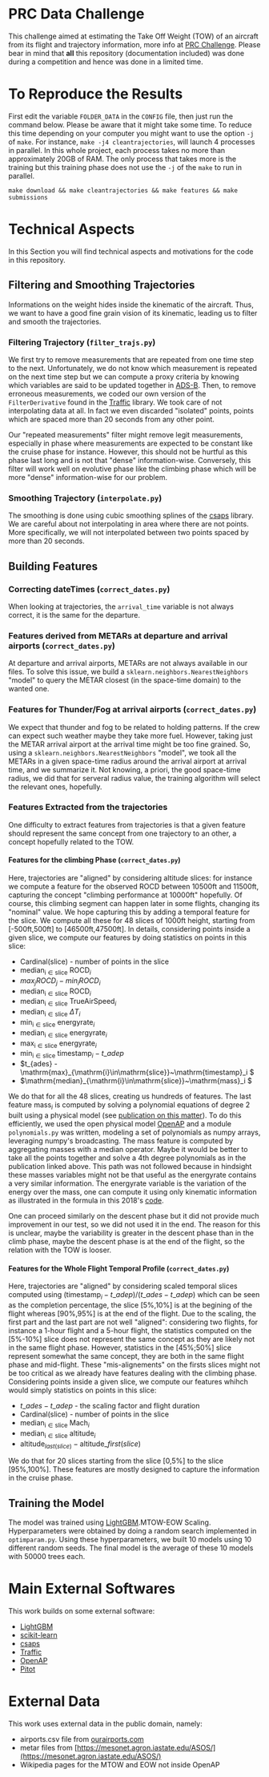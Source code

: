 # PRC Data Challenge
This challenge aimed at estimating the Take Off Weight (TOW) of an aircraft from its flight and trajectory information, more info at [PRC Challenge](https://ansperformance.eu/study/data-challenge/). Please bear in mind that **all** this repository (documentation included) was done during a competition and hence was done in a limited time.

# To Reproduce the Results
First edit the variable `FOLDER_DATA` in the `CONFIG` file, then just run the command below. Please be aware that it might take some time. To reduce this time depending on your computer you might want to use the option `-j` of `make`. For instance, `make -j4 cleantrajectories`, will launch 4 processes in parallel. In this whole project, each process takes no more than approximately 20GB of RAM. The only process that takes more is the training but this training phase does not use the `-j` of the `make` to run in parallel.
```
make download && make cleantrajectories && make features && make submissions
```
# Technical Aspects
In this Section you will find technical aspects and motivations for the code in this repository.
## Filtering and Smoothing Trajectories
Informations on the weight hides inside the kinematic of the aircraft. Thus, we want to have a good fine grain vision of its kinematic, leading us to filter and smooth the trajectories.
### Filtering Trajectory (`filter_trajs.py`)
We first try to remove measurements that are repeated from one time step to the next. Unfortunately, we do not know which measurement is repeated on the next time step but we can compute a proxy criteria by knowing which variables are said to be updated together in [ADS-B](https://mode-s.org/decode/content/quickstart.html). Then, to remove erroneous measurements, we coded our own version of the `FilterDerivative` found in the [Traffic](https://github.com/xoolive/traffic) library. We took care of not interpolating data at all. In fact we even discarded "isolated" points, points which are spaced more than 20 seconds from any other point.

Our "repeated measurements" filter might remove legit measurements, especially in phase where measurements are expected to be constant like the cruise phase for instance. However, this should not be hurtful as this phase last long and is not that "dense" information-wise. Conversely, this filter will work well on evolutive phase like the climbing phase which will be more "dense" information-wise for our problem.
### Smoothing Trajectory (`interpolate.py`)
The smoothing is done using cubic smoothing splines of the [csaps](https://csaps.readthedocs.io/en/latest/) library. We are careful about not interpolating in area where there are not points. More specifically, we will not interpolated between two points spaced by more than 20 seconds.
## Building Features
### Correcting dateTimes (`correct_dates.py`)
When looking at trajectories, the `arrival_time` variable is not always correct, it is the same for the departure.
### Features derived from METARs at departure and arrival airports (`correct_dates.py`)
At departure and arrival airports, METARs are not always available in our files. To solve this issue, we build a `sklearn.neighbors.NearestNeighbors` "model" to query the METAR closest (in the space-time domain) to the wanted one.
### Features for Thunder/Fog at arrival airports (`correct_dates.py`)
We expect that thunder and fog to be related to holding patterns. If the crew can expect such weather maybe they take more fuel. However, taking just the METAR arrival airport at the arrival time might be too fine grained. So, using a `sklearn.neighbors.NearestNeighbors` "model", we took all the METARs in a given space-time radius around the arrival airport at arrival time, and we summarize it. Not knowing, a priori, the good space-time radius, we did that for serveral radius value, the training algorithm will select the relevant ones, hopefully.
### Features Extracted from the trajectories
One difficulty to extract features from trajectories is that a given feature should represent the same concept from one trajectory to an other, a concept hopefully related to the TOW.
#### Features for the climbing Phase (`correct_dates.py`)
Here, trajectories are "aligned" by considering altitude slices: for instance we compute a feature for the observed ROCD between 10500ft and 11500ft, capturing the concept "climbing performance at 10000ft" hopefully. Of course, this climbing segment can happen later in some flights, changing its "nominal" value. We hope capturing this by adding a temporal feature for the slice. We compute all these for 48 slices of 1000ft height, starting from [-500ft,500ft] to [46500ft,47500ft]. In details, considering points inside a given slice, we compute our features by doing statistics on points in this slice: 
- $\mathrm{Cardinal}\left(\mathrm{slice}\right)$ - number of points in the slice
- $\mathrm{median}_{\mathrm{i}\in\mathrm{slice}}~\mathrm{ROCD}_i$
- $max_j ROCD_j - min_i ROCD_i$
- $\mathrm{median}_{\mathrm{i}\in\mathrm{slice}}~\mathrm{ROCD}_i$
- $\mathrm{median}_{\mathrm{i}\in\mathrm{slice}}~\mathrm{TrueAirSpeed}_i$
- $\mathrm{median}_{\mathrm{i}\in\mathrm{slice}}~\Delta T_i$
- $\mathrm{min}_{\mathrm{i}\in\mathrm{slice}}~\mathrm{energyrate}_i$
- $\mathrm{median}_{\mathrm{i}\in\mathrm{slice}}~\mathrm{energyrate}_i$
- $\mathrm{max}_{\mathrm{i}\in\mathrm{slice}}~\mathrm{energyrate}_i$
- $\mathrm{min}_{\mathrm{i}\in\mathrm{slice}}~\mathrm{timestamp}_i - t\_{adep}$
- $t\_{ades} - \mathrm{max}_{\mathrm{i}\in\mathrm{slice}}~\mathrm{timestamp}_i $
- $\mathrm{median}_{\mathrm{i}\in\mathrm{slice}}~\mathrm{mass}_i $

We do that for all the 48 slices, creating us hundreds of features. The last feature $\mathrm{mass}_i$ is computed by solving a polynomial equations of degree 2 built using a physical model (see [publication on this matter](https://enac.hal.science/hal-00911686/file/Alligier_ATMSeminar2013.pdf)). To do this efficiently, we used the open physical model [OpenAP](https://github.com/TUDelft-CNS-ATM/openap) and a module `polynomials.py` was written, modeling a set of polynomials as numpy arrays, leveraging numpy's broadcasting. The mass feature is computed by aggregating masses with a median operator. Maybe it would be better to take all the points together and solve a 4th degree polynomials as in the publication linked above. This path was not followed because in hindsight these masses variables might not be that useful as the energyrate contains a very similar information. The energyrate variable is the variation of the energy over the mass, one can compute it using only kinematic information as illustrated in the formula in this 2018's [code](https://github.com/richardalligier/trc2018/blob/master/OCaml/csvaddenergyrate.ml).

One can proceed similarly on the descent phase but it did not provide much improvement in our test, so we did not used it in the end. The reason for this is unclear, maybe the variability is greater in the descent phase than in the climb phase, maybe the descent phase is at the end of the flight, so the relation with the TOW is looser.
#### Features for the Whole Flight Temporal Profile (`correct_dates.py`)
Here, trajectories are "aligned" by considering scaled temporal slices computed using $\left({\mathrm{timestamp}_i-t\_{adep}}\right)/\left({t\_{ades}-t\_{adep}}\right)$ which can be seen as the completion percentage, the slice [5%,10%] is at the begining of the flight whereas [90%,95%] is at the end of the flight. Due to the scaling, the first part and the last part are not well "aligned": considering two flights, for instance a 1-hour flight and a 5-hour flight, the statistics computed on the [5%-10%] slice does not represent the same concept as they are likely not in the same flight phase. However, statistics in the [45%;50%] slice represent somewhat the same concept, they are both in the same flight phase and mid-flight. These "mis-alignements" on the firsts slices might not be too critical as we already have features dealing with the climbing phase.
Considering points inside a given slice, we compute our features whihch would simply statistics on points in this slice: 
- ${t\_{ades}-t\_{adep}}$ - the scaling factor and flight duration
- $\mathrm{Cardinal}\left(\mathrm{slice}\right)$ - number of points in the slice
- $\mathrm{median}_{\mathrm{i}\in\mathrm{slice}}~\mathrm{Mach}_i$
- $\mathrm{median}_{\mathrm{i}\in\mathrm{slice}}~\mathrm{altitude}_i$
- $\mathrm{altitude}_{last(slice)}-\mathrm{altitude}\_{first(slice)}$

We do that for 20 slices starting from the slice [0,5%] to the slice [95%,100%]. These features are mostly designed to capture the information in the cruise phase.

## Training the Model
The model was trained using [LightGBM](https://lightgbm.readthedocs.io/en/stable/index.html).MTOW-EOW Scaling. Hyperparameters were obtained by doing a random search implemented in `optimparam.py`. Using these hyperparameters, we built 10 models using 10 different random seeds. The final model is the average of these 10 models with 50000 trees each.

# Main External Softwares
This work builds on some external software:
- [LightGBM](https://lightgbm.readthedocs.io/en/stable/index.html)
- [scikit-learn](https://scikit-learn.org/stable/)
- [csaps](https://csaps.readthedocs.io/en/latest/)
- [Traffic](https://github.com/xoolive/traffic)
- [OpenAP](https://github.com/TUDelft-CNS-ATM/openap)
- [Pitot](https://github.com/open-aviation/pitot)
# External Data
This work uses external data in the public domain, namely:
- airports.csv file from [ourairports.com](https://ourairports.com)
- metar files from [https://mesonet.agron.iastate.edu/ASOS/](https://mesonet.agron.iastate.edu/ASOS/)
- Wikipedia pages for the MTOW and EOW not inside OpenAP
